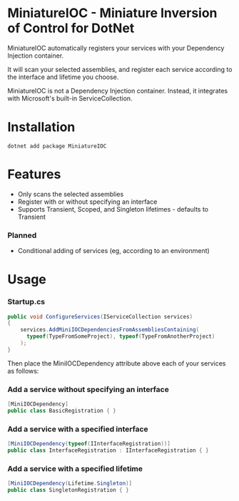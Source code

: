 # MiniatureIOC - Miniature Inversion of Control for DotNet

MiniatureIOC automatically registers your services with your Dependency Injection container.

It will scan your selected assemblies, and register each service according to the interface and lifetime you choose.

MiniatureIOC is not a Dependency Injection container. Instead, it integrates with Microsoft's built-in ServiceCollection.

# Installation

`dotnet add package MiniatureIOC`

# Features
* Only scans the selected assemblies
* Register with or without specifying an interface
* Supports Transient, Scoped, and Singleton lifetimes - defaults to Transient

### Planned
* Conditional adding of services (eg, according to an environment)

# Usage

### Startup.cs

```C#
public void ConfigureServices(IServiceCollection services)
{
    services.AddMiniIOCDependenciesFromAssembliesContaining(
      typeof(TypeFromSomeProject), typeof(TypeFromAnotherProject)
    );
}
```

Then place the MiniIOCDependency attribute above each of your services as follows:

### Add a service without specifying an interface

```C#
[MiniIOCDependency]
public class BasicRegistration { }
```

### Add a service with a specified interface

```C#
[MiniIOCDependency(typeof(IInterfaceRegistration))]
public class InterfaceRegistration : IInterfaceRegistration { }
```

### Add a service with a specified lifetime

```C#
[MiniIOCDependency(Lifetime.Singleton)]
public class SingletonRegistration { }
```
